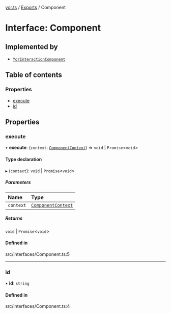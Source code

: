[yor.ts](../README.md) / [Exports](../modules.md) / Component

# Interface: Component

## Implemented by

- [`YorInteractionComponent`](../classes/YorInteractionComponent.md)

## Table of contents

### Properties

- [execute](Component.md#execute)
- [id](Component.md#id)

## Properties

### execute

• **execute**: (`context`: [`ComponentContext`](../classes/ComponentContext.md)) => `void` \| `Promise`\<`void`\>

#### Type declaration

▸ (`context`): `void` \| `Promise`\<`void`\>

##### Parameters

| Name | Type |
| :------ | :------ |
| `context` | [`ComponentContext`](../classes/ComponentContext.md) |

##### Returns

`void` \| `Promise`\<`void`\>

#### Defined in

src/interfaces/Component.ts:5

___

### id

• **id**: `string`

#### Defined in

src/interfaces/Component.ts:4
